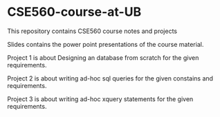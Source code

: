 # CSE560-course-at-UB
This repository contains CSE560 course notes and projects

Slides contains the power point presentations of the course material.

Project 1 is about Designing an database from scratch for the given requirements.

Project 2 is about writing ad-hoc sql queries for the given constains and requirements.

Project 3 is about writing ad-hoc xquery statements for the given requirements.
